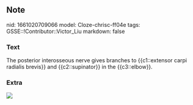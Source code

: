 ## Note
nid: 1661020709066
model: Cloze-chrisc-ff04e
tags: GSSE::!Contributor::Victor_Liu
markdown: false

### Text
The posterior interosseous nerve gives branches to {{c1::extensor carpi radialis brevis}} and {{c2::supinator}} in the {{c3::elbow}}.

### Extra
<img src="paste-b06c1000f045f97f83fe7b05619c7c3246ac6406.jpg">
